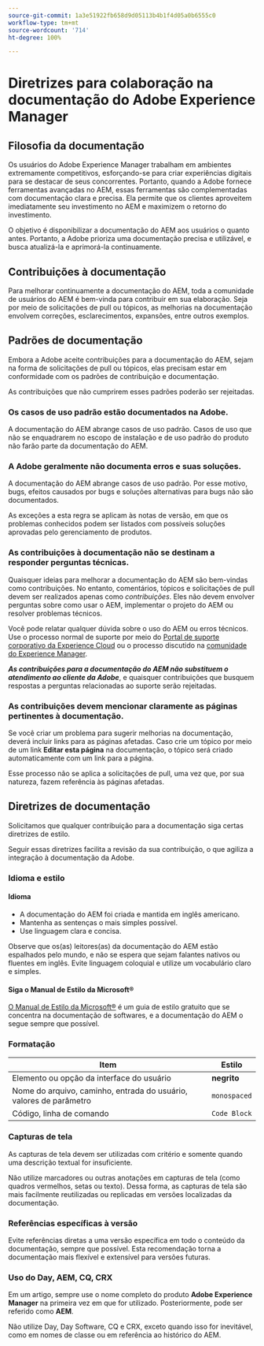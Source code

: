 ```yaml
---
source-git-commit: 1a3e51922fb658d9d05113b4b1f4d05a0b6555c0
workflow-type: tm+mt
source-wordcount: '714'
ht-degree: 100%

---
```

# Diretrizes para colaboração na documentação do Adobe Experience Manager

## Filosofia da documentação

Os usuários do Adobe Experience Manager trabalham em ambientes extremamente competitivos, esforçando-se para criar experiências digitais para se destacar de seus concorrentes. Portanto, quando a Adobe fornece ferramentas avançadas no AEM, essas ferramentas são complementadas com documentação clara e precisa. Ela permite que os clientes aproveitem imediatamente seu investimento no AEM e maximizem o retorno do investimento.

O objetivo é disponibilizar a documentação do AEM aos usuários o quanto antes. Portanto, a Adobe prioriza uma documentação precisa e utilizável, e busca atualizá-la e aprimorá-la continuamente.

## Contribuições à documentação

Para melhorar continuamente a documentação do AEM, toda a comunidade de usuários do AEM é bem-vinda para contribuir em sua elaboração. Seja por meio de solicitações de pull ou tópicos, as melhorias na documentação envolvem correções, esclarecimentos, expansões, entre outros exemplos.

## Padrões de documentação

Embora a Adobe aceite contribuições para a documentação do AEM, sejam na forma de solicitações de pull ou tópicos, elas precisam estar em conformidade com os padrões de contribuição e documentação.

As contribuições que não cumprirem esses padrões poderão ser rejeitadas.

### Os casos de uso padrão estão documentados na Adobe.

A documentação do AEM abrange casos de uso padrão. Casos de uso que não se enquadrarem no escopo de instalação e de uso padrão do produto não farão parte da documentação do AEM.

### A Adobe geralmente não documenta erros e suas soluções.

A documentação do AEM abrange casos de uso padrão. Por esse motivo, bugs, efeitos causados por bugs e soluções alternativas para bugs não são documentados.

As exceções a esta regra se aplicam às notas de versão, em que os problemas conhecidos podem ser listados com possíveis soluções aprovadas pelo gerenciamento de produtos.

### As contribuições à documentação não se destinam a responder perguntas técnicas.

Quaisquer ideias para melhorar a documentação do AEM são bem-vindas como contribuições. No entanto, comentários, tópicos e solicitações de pull devem ser realizados apenas como *contribuições*. Eles não devem envolver perguntas sobre como usar o AEM, implementar o projeto do AEM ou resolver problemas técnicos.

Você pode relatar qualquer dúvida sobre o uso do AEM ou erros técnicos. Use o processo normal de suporte por meio do [Portal de suporte corporativo da Experience Cloud](https://experienceleague.adobe.com/pt-br?support-solution=General#support) ou o processo discutido na [comunidade do Experience Manager](https://experienceleaguecommunities.adobe.com/t5/adobe-experience-manager/ct-p/adobe-experience-manager-community?profile.language=pt).

***As contribuições para a documentação do AEM não substituem o atendimento ao cliente da Adobe***, e quaisquer contribuições que busquem respostas a perguntas relacionadas ao suporte serão rejeitadas.

### As contribuições devem mencionar claramente as páginas pertinentes à documentação.

Se você criar um problema para sugerir melhorias na documentação, deverá incluir links para as páginas afetadas. Caso crie um tópico por meio de um link **Editar esta página** na documentação, o tópico será criado automaticamente com um link para a página.

Esse processo não se aplica a solicitações de pull, uma vez que, por sua natureza, fazem referência às páginas afetadas.

## Diretrizes de documentação

Solicitamos que qualquer contribuição para a documentação siga certas diretrizes de estilo.

Seguir essas diretrizes facilita a revisão da sua contribuição, o que agiliza a integração à documentação da Adobe.

### Idioma e estilo

#### Idioma

* A documentação do AEM foi criada e mantida em inglês americano.
* Mantenha as sentenças o mais simples possível.
* Use linguagem clara e concisa.

Observe que os(as) leitores(as) da documentação do AEM estão espalhados pelo mundo, e não se espera que sejam falantes nativos ou fluentes em inglês. Evite linguagem coloquial e utilize um vocabulário claro e simples.

#### Siga o Manual de Estilo da Microsoft®

[O Manual de Estilo da Microsoft®](https://learn.microsoft.com/pt-br/style-guide/welcome/) é um guia de estilo gratuito que se concentra na documentação de softwares, e a documentação do AEM o segue sempre que possível.

### Formatação

| Item | Estilo |
|---|---|
| Elemento ou opção da interface do usuário | **negrito** |
| Nome do arquivo, caminho, entrada do usuário, valores de parâmetro | `monospaced` |
| Código, linha de comando | ```Code Block``` |

### Capturas de tela

As capturas de tela devem ser utilizadas com critério e somente quando uma descrição textual for insuficiente.

Não utilize marcadores ou outras anotações em capturas de tela (como quadros vermelhos, setas ou texto). Dessa forma, as capturas de tela são mais facilmente reutilizadas ou replicadas em versões localizadas da documentação.

### Referências específicas à versão

Evite referências diretas a uma versão específica em todo o conteúdo da documentação, sempre que possível. Esta recomendação torna a documentação mais flexível e extensível para versões futuras.

### Uso do Day, AEM, CQ, CRX

Em um artigo, sempre use o nome completo do produto **Adobe Experience Manager** na primeira vez em que for utilizado. Posteriormente, pode ser referido como **AEM**.

Não utilize Day, Day Software, CQ e CRX, exceto quando isso for inevitável, como em nomes de classe ou em referência ao histórico do AEM.

